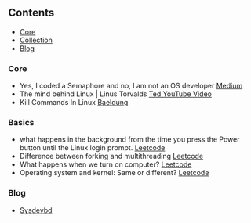 ## Contents

* [Core](#core)
* [Collection](#collection)
* [Blog](#blog)

### Core
* Yes, I coded a Semaphore and no, I am not an OS developer [Medium](https://medium.com/free-code-camp/yes-i-coded-a-semaphore-and-no-i-am-not-an-os-developer-c721650e1887)
* The mind behind Linux | Linus Torvalds [Ted YouTube Video](https://www.youtube.com/watch?v=o8NPllzkFhE&fbclid=IwAR1-S15CR5xWSDpJ98iwrTfU-smwUBCZcJ06O2YEPuFm60CfNRGzlzP3URA)
* Kill Commands In Linux [Baeldung](https://www.baeldung.com/linux/kill-commands)

### Basics
- what happens in the background from the time you press the Power button until the Linux login prompt. [Leetcode](https://leetcode.com/discuss/post/124638/what-happens-in-the-background-from-the-f4k7h/)
- Difference between forking and multithreading [Leetcode](https://leetcode.com/discuss/post/125024/difference-between-forking-and-multithre-h8vi/)
- What happens when we turn on computer? [Leetcode](https://leetcode.com/discuss/post/125107/what-happens-when-we-turn-on-computer-by-o9fq/)
- Operating system and kernel: Same or different? [Leetcode](https://leetcode.com/discuss/post/125029/operating-system-and-kernel-same-or-diff-d7ij/)


### Blog
* [Sysdevbd](https://sysdevbd.com/)

